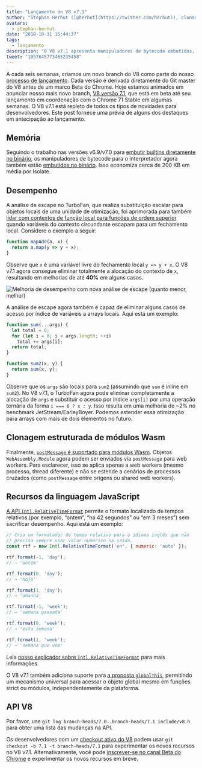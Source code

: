 ```yaml
---
title: "Lançamento do V8 v7.1"
author: "Stephan Herhut ([@herhut](https://twitter.com/herhut)), clonador clonado de clones"
avatars: 
  - stephan-herhut
date: "2018-10-31 15:44:37"
tags: 
  - lançamento
description: "O V8 v7.1 apresenta manipuladores de bytecode embutidos, análise de escape TurboFan aprimorada, postMessage(wasmModule), Intl.RelativeTimeFormat e globalThis!"
tweet: "1057645773465235458"
---
```

A cada seis semanas, criamos um novo branch do V8 como parte do nosso [processo de lançamento](/docs/release-process). Cada versão é derivada diretamente do Git master do V8 antes de um marco Beta do Chrome. Hoje estamos animados em anunciar nosso mais novo branch, [V8 versão 7.1](https://chromium.googlesource.com/v8/v8.git/+log/branch-heads/7.1), que está em beta até seu lançamento em coordenação com o Chrome 71 Stable em algumas semanas. O V8 v7.1 está repleto de todos os tipos de novidades para desenvolvedores. Este post fornece uma prévia de alguns dos destaques em antecipação ao lançamento.

<!--truncate-->
## Memória

Seguindo o trabalho nas versões v6.9/v7.0 para [embutir builtins diretamente no binário](/blog/embedded-builtins), os manipuladores de bytecode para o interpretador agora também estão [embutidos no binário](https://bugs.chromium.org/p/v8/issues/detail?id=8068). Isso economiza cerca de 200 KB em média por Isolate.

## Desempenho

A análise de escape no TurboFan, que realiza substituição escalar para objetos locais de uma unidade de otimização, foi aprimorada para também [lidar com contextos de função local para funções de ordem superior](https://bit.ly/v8-turbofan-context-sensitive-js-operators) quando variáveis do contexto circundante escapam para um fechamento local. Considere o exemplo a seguir:

```js
function mapAdd(a, x) {
  return a.map(y => y + x);
}
```

Observe que `x` é uma variável livre do fechamento local `y => y + x`. O V8 v7.1 agora consegue eliminar totalmente a alocação do contexto de `x`, resultando em melhorias de até **40%** em alguns casos.

![Melhoria de desempenho com nova análise de escape (quanto menor, melhor)](/_img/v8-release-71/improved-escape-analysis.svg)

A análise de escape agora também é capaz de eliminar alguns casos de acesso por índice de variáveis a arrays locais. Aqui está um exemplo:

```js
function sum(...args) {
  let total = 0;
  for (let i = 0; i < args.length; ++i)
    total += args[i];
  return total;
}

function sum2(x, y) {
  return sum(x, y);
}
```

Observe que os `args` são locais para `sum2` (assumindo que `sum` é inline em `sum2`). No V8 v7.1, o TurboFan agora pode eliminar completamente a alocação de `args` e substituir o acesso por índice `args[i]` por uma operação ternária da forma `i === 0 ? x : y`. Isso resulta em uma melhoria de ~2% no benchmark JetStream/EarleyBoyer. Podemos estender essa otimização para arrays com mais de dois elementos no futuro.

## Clonagem estruturada de módulos Wasm

Finalmente, [`postMessage` é suportado para módulos Wasm](https://github.com/WebAssembly/design/pull/1074). Objetos `WebAssembly.Module` agora podem ser enviados via `postMessage` para web workers. Para esclarecer, isso se aplica apenas a web workers (mesmo processo, thread diferente) e não se estende a cenários de processos cruzados (como `postMessage` entre origens ou shared web workers).

## Recursos da linguagem JavaScript

[A API `Intl.RelativeTimeFormat`](/features/intl-relativetimeformat) permite o formato localizado de tempos relativos (por exemplo, “ontem”, “há 42 segundos” ou “em 3 meses”) sem sacrificar desempenho. Aqui está um exemplo:

```js
// Cria um formatador de tempo relativo para o idioma inglês que não
// precisa sempre usar valor numérico na saída.
const rtf = new Intl.RelativeTimeFormat('en', { numeric: 'auto' });

rtf.format(-1, 'day');
// → 'ontem'

rtf.format(0, 'day');
// → 'hoje'

rtf.format(1, 'day');
// → 'amanhã'

rtf.format(-1, 'week');
// → 'semana passada'

rtf.format(0, 'week');
// → 'esta semana'

rtf.format(1, 'week');
// → 'semana que vem'
```

Leia [nosso explicador sobre `Intl.RelativeTimeFormat`](/features/intl-relativetimeformat) para mais informações.

O V8 v7.1 também adiciona suporte para [a proposta `globalThis`](/features/globalthis), permitindo um mecanismo universal para acessar o objeto global mesmo em funções strict ou módulos, independentemente da plataforma.

## API V8

Por favor, use `git log branch-heads/7.0..branch-heads/7.1 include/v8.h` para obter uma lista das mudanças na API.

Os desenvolvedores com um [checkout ativo do V8](/docs/source-code#using-git) podem usar `git checkout -b 7.1 -t branch-heads/7.1` para experimentar os novos recursos no V8 v7.1. Alternativamente, você pode [inscrever-se no canal Beta do Chrome](https://www.google.com/chrome/browser/beta.html) e experimentar os novos recursos em breve.

